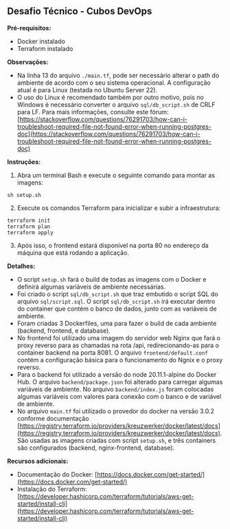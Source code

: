 ## Desafio Técnico - Cubos DevOps

**Pré-requisitos:**

* Docker instalado
* Terraform instalado

**Observações:**

* Na linha 13 do arquivo `./main.tf`, pode ser necessário alterar o path do ambiente de acordo com o seu sistema operacional. A configuração atual é para Linux (testada no Ubuntu Server 22).
* O uso do Linux é recomendado também por outro motivo, pois no Windows é necessário converter o arquivo `sql/db_script.sh` de CRLF para LF. Para mais informações, consulte este fórum: [https://stackoverflow.com/questions/76291703/how-can-i-troubleshoot-required-file-not-found-error-when-running-postgres-doc](https://stackoverflow.com/questions/76291703/how-can-i-troubleshoot-required-file-not-found-error-when-running-postgres-doc)

**Instruções:**

1. Abra um terminal Bash e execute o seguinte comando para montar as imagens:

```
sh setup.sh
```

2. Execute os comandos Terraform para inicializar e subir a infraestrutura:

```
terraform init
terraform plan
terraform apply
```

3. Após isso, o frontend estará disponível na porta 80 no endereço da máquina que está rodando a aplicação.

**Detalhes:**

* O script `setup.sh` fará o build de todas as imagens com o Docker e definirá algumas variáveis de ambiente necessárias.
* Foi criado o script `sql/db_script.sh` que traz embutido o script SQL do arquivo `sql/script.sql`. O script `sql/db_script.sh` irá executar dentro do container que contém o banco de dados, junto com as variáveis de ambiente.
* Foram criadas 3 Dockerfiles, uma para fazer o build de cada ambiente (backend, frontend, e database).
* No frontend foi utilizado uma imagem do servidor web Nginx que fará o proxy reverso para as chamadas na rota /api, redirecionando-as para o container backend na porta 8081. O arquivo `frontend/default.conf` contém a configuração básica para o funcionamento do Ngnix e o proxy reverso.
* Para o backend foi utilizado a versão do node 20.11.1-alpine do Docker Hub. O arquivo `backend/package.json` foi alterado para carregar algumas variáveis de ambiente. No arquivo `backend/index.js` foram colocadas algumas variáveis com valores para conexão com o banco e de variável de ambiente.
* No arquivo `main.tf` foi utilizado o provedor do docker na versão 3.0.2 conforme documentação [https://registry.terraform.io/providers/kreuzwerker/docker/latest/docs](https://registry.terraform.io/providers/kreuzwerker/docker/latest/docs). São usadas as imagens criadas com script `setup.sh`, e três containers são configurados (backend, nginx-frontend, database).

**Recursos adicionais:**

* Documentação do Docker: [https://docs.docker.com/get-started/](https://docs.docker.com/get-started/)
* Instalação do Terraform: [https://developer.hashicorp.com/terraform/tutorials/aws-get-started/install-cli](https://developer.hashicorp.com/terraform/tutorials/aws-get-started/install-cli)

